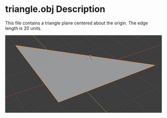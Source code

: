 # triangle.obj Description

This file contains a triangle plane centered about the origin. The edge length is 20 units.

![Screenshot of triangle.obj](triangle.png)